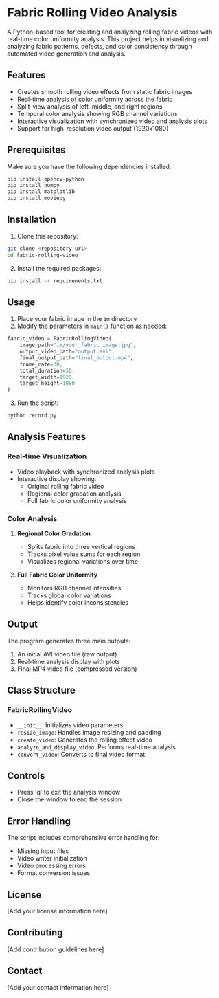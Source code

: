 # Fabric Rolling Video Analysis

A Python-based tool for creating and analyzing rolling fabric videos with real-time color uniformity analysis. This project helps in visualizing and analyzing fabric patterns, defects, and color consistency through automated video generation and analysis.

## Features

- Creates smooth rolling video effects from static fabric images
- Real-time analysis of color uniformity across the fabric
- Split-view analysis of left, middle, and right regions
- Temporal color analysis showing RGB channel variations
- Interactive visualization with synchronized video and analysis plots
- Support for high-resolution video output (1920x1080)

## Prerequisites

Make sure you have the following dependencies installed:

```bash
pip install opencv-python
pip install numpy
pip install matplotlib
pip install moviepy
```

## Installation

1. Clone this repository:
```bash
git clone <repository-url>
cd fabric-rolling-video
```

2. Install the required packages:
```bash
pip install -r requirements.txt
```

## Usage

1. Place your fabric image in the `im` directory
2. Modify the parameters in `main()` function as needed:

```python
fabric_video = FabricRollingVideo(
    image_path="im/your_fabric_image.jpg",
    output_video_path="output.avi",
    final_output_path="final_output.mp4",
    frame_rate=30,
    total_duration=30,
    target_width=1920,
    target_height=1080
)
```

3. Run the script:
```bash
python record.py
```

## Analysis Features

### Real-time Visualization
- Video playback with synchronized analysis plots
- Interactive display showing:
  - Original rolling fabric video
  - Regional color gradation analysis
  - Full fabric color uniformity analysis

### Color Analysis
1. **Regional Color Gradation**
   - Splits fabric into three vertical regions
   - Tracks pixel value sums for each region
   - Visualizes regional variations over time

2. **Full Fabric Color Uniformity**
   - Monitors RGB channel intensities
   - Tracks global color variations
   - Helps identify color inconsistencies

## Output

The program generates three main outputs:
1. An initial AVI video file (raw output)
2. Real-time analysis display with plots
3. Final MP4 video file (compressed version)

## Class Structure

### FabricRollingVideo
- `__init__`: Initializes video parameters
- `resize_image`: Handles image resizing and padding
- `create_video`: Generates the rolling effect video
- `analyze_and_display_video`: Performs real-time analysis
- `convert_video`: Converts to final video format

## Controls

- Press 'q' to exit the analysis window
- Close the window to end the session

## Error Handling

The script includes comprehensive error handling for:
- Missing input files
- Video writer initialization
- Video processing errors
- Format conversion issues

## License

[Add your license information here]

## Contributing

[Add contribution guidelines here]

## Contact

[Add your contact information here]
